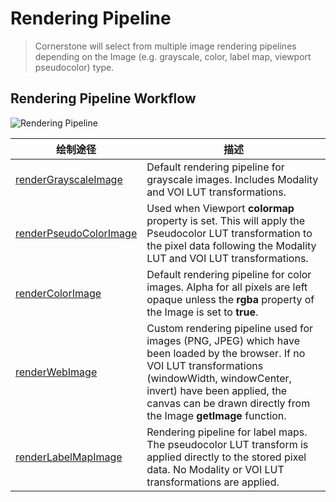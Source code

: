 # Rendering Pipeline

> Cornerstone will select from multiple image rendering pipelines depending on the Image (e.g. grayscale, color, label map, viewport pseudocolor) type.

## Rendering Pipeline Workflow
<img :src="$withBase('/assets/img/rendering-pipeline.png')" alt="Rendering Pipeline">

绘制途径 | 描述
------------------------------------------------------- | -----------------------------
[renderGrayscaleImage](../api.md#rendergrayscaleimage)  | Default rendering pipeline for grayscale images. Includes Modality and VOI LUT transformations.
[renderPseudoColorImage](../api.md#renderpseudocolorimage) | Used when Viewport **colormap** property is set. This will apply the Pseudocolor LUT transformation to the pixel data following the Modality LUT and VOI LUT transformations.
[renderColorImage](../api.md#rendercolorimage) | Default rendering pipeline for color images. Alpha for all pixels are left opaque unless the **rgba** property of the Image is set to **true**.
[renderWebImage](../api.md#renderwebimage) | Custom rendering pipeline used for images (PNG, JPEG) which have been loaded by the browser. If no VOI LUT transformations (windowWidth, windowCenter, invert) have been applied, the canvas can be drawn directly from the Image **getImage** function.
[renderLabelMapImage](../api.md#renderlabelmapimage) | Rendering pipeline for label maps. The pseudocolor LUT transform is applied directly to the stored pixel data. No Modality or VOI LUT transformations are applied.
